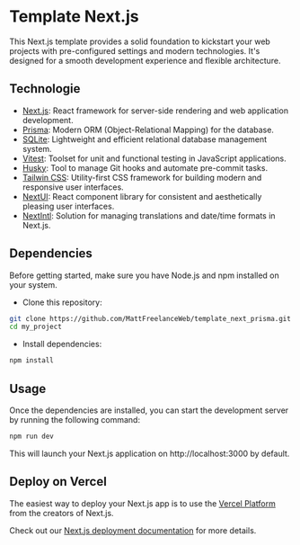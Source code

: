 # Template Next.js

This Next.js template provides a solid foundation to kickstart your web projects with pre-configured settings and modern technologies. It's designed for a smooth development experience and flexible architecture.

## Technologie

- [Next.js](https://nextjs.org/docs): React framework for server-side rendering and web application development.
- [Prisma](https://www.prisma.io/): Modern ORM (Object-Relational Mapping) for the database.
- [SQLite](https://www.sqlite.org/): Lightweight and efficient relational database management system.
- [Vitest](https://vitest.dev/): Toolset for unit and functional testing in JavaScript applications.
- [Husky](https://typicode.github.io/husky/): Tool to manage Git hooks and automate pre-commit tasks.
- [Tailwin CSS](https://tailwindcss.com/): Utility-first CSS framework for building modern and responsive user interfaces.
- [NextUI](https://nextui.org/): React component library for consistent and aesthetically pleasing user interfaces.
- [NextIntl](https://next-intl-docs.vercel.app/): Solution for managing translations and date/time formats in Next.js.

## Dependencies
Before getting started, make sure you have Node.js and npm installed on your system.

- Clone this repository:

```bash
git clone https://github.com/MattFreelanceWeb/template_next_prisma.git my_project
cd my_project
```

- Install dependencies:

```bash
npm install
```

## Usage
Once the dependencies are installed, you can start the development server by running the following command:

```bash
npm run dev
```

This will launch your Next.js application on http://localhost:3000 by default.


## Deploy on Vercel

The easiest way to deploy your Next.js app is to use the [Vercel Platform](https://vercel.com/new?utm_medium=default-template&filter=next.js&utm_source=create-next-app&utm_campaign=create-next-app-readme) from the creators of Next.js.

Check out our [Next.js deployment documentation](https://nextjs.org/docs/deployment) for more details.
